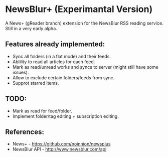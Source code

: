NewsBlur+ (Experimantal Version)
================

A News+ (gReader branch) extension for the NewsBlur RSS reading service. Still in a very early alpha.

Features already implemented:
-------------------------------
* Sync all folders (in a flat mode) and their feeds.
* Ablility to read all articles for each feed.
* Mark as read/unread works and syncs to server (might still have some issues).
* Allow to exclude certain folders/feeds from sync.
* Supprot starred items.

TODO:
-------------------------------
* Mark as read for feed/folder.
* Implement folder/tag editing + subscription editing.
    
References:
-------------------------------
* News+ - https://github.com/noinnion/newsplus
* NewsBlur API - http://www.newsblur.com/api
